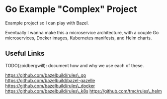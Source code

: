 # Go Example "Complex" Project

Example project so I can play with Bazel.

Eventually I wanna make this a microservice architecture, with a couple Go microservices, Docker images, Kubernetes manifests, and Helm charts.

## Useful Links

TODO(zoidbergwill): document how and why we use each of these.

https://github.com/bazelbuild/rules\_go
https://github.com/bazelbuild/bazel-gazelle
https://github.com/bazelbuild/rules\_docker
https://github.com/bazelbuild/rules\_k8s
https://github.com/tmc/rules\_helm
